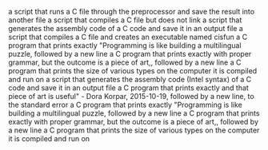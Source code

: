 a script that runs a C file through the preprocessor and save the result into another file
a script that compiles a C file but does not link
a script that generates the assembly code of a C code and save it in an output file
a script that compiles a C file and creates an executable named cisfun
a C program that prints exactly "Programming is like building a multilingual puzzle, followed by a new line
a C program that prints exactly with proper grammar, but the outcome is a piece of art,, followed by a new line
a C program that prints the size of various types on the computer it is compiled and run on
a script that generates the assembly code (Intel syntax) of a C code and save it in an output file
a C program that prints exactly and that piece of art is useful" - Dora Korpar, 2015-10-19, followed by a new line, to the standard error
a C program that prints exactly "Programming is like building a multilingual puzzle, followed by a new line
a C program that prints exactly with proper grammar, but the outcome is a piece of art,, followed by a new line
a C program that prints the size of various types on the computer it is compiled and run on
